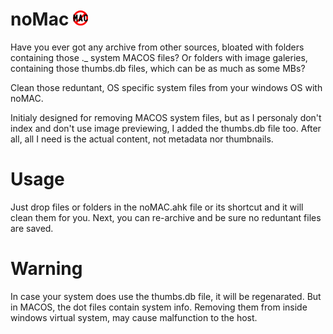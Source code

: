 # noMac ![noMac](/noMAC.png?raw=true "noMAC icon")
Have you ever got any archive from other sources, bloated with folders containing those ._ system MACOS files? Or folders with image galeries, containing those thumbs.db files, which can be as much as some MBs?

Clean those reduntant, OS specific system files from your windows OS with noMAC.

Initialy designed for removing MACOS system files, but as I personaly don't index and don't use image previewing, I added the thumbs.db file too. After all, all I need is the actual content, not metadata nor thumbnails.

# Usage
Just drop files or folders in the noMAC.ahk file or its shortcut and it will clean them for you. Next, you can re-archive and be sure no reduntant files are saved.

# Warning
In case your system does use the thumbs.db file, it will be regenarated. But in MACOS, the dot files contain system info. Removing them from inside windows virtual system, may cause malfunction to the host.

